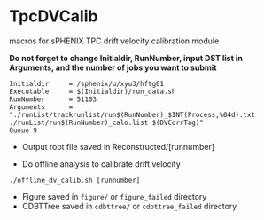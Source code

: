 # TpcDVCalib
macros for sPHENIX TPC drift velocity calibration module

**Do not forget to change Initialdir, RunNumber, input DST list in Arguments, and the number of jobs you want to submit**

```
Initialdir     = /sphenix/u/xyu3/hftg01
Executable     = $(Initialdir)/run_data.sh
RunNumber      = 51103
Arguments      = "./runList/trackrunlist/run$(RunNumber)_$INT(Process,%04d).txt ./runList/run$(RunNumber)_calo.list $(DVCorrTag)"
Queue 9
```

- Output root file saved in Reconstructed/[runnumber]

- Do offline analysis to calibrate drift velocity
```
./offline_dv_calib.sh [runnumber]
```

- Figure saved in ``figure/`` or ``figure_failed`` directory
- CDBTTree saved in ``cdbttree/`` or ``cdbttree_failed`` directory
